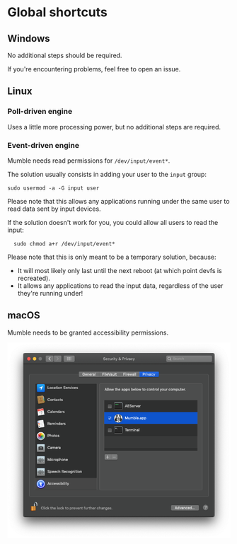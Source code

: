 # Global shortcuts

## Windows

No additional steps should be required.

If you're encountering problems, feel free to open an issue.

## Linux

### Poll-driven engine

Uses a little more processing power, but no additional steps are required.

### Event-driven engine

Mumble needs read permissions for `/dev/input/event*`.

The solution usually consists in adding your user to the `input` group:

```
sudo usermod -a -G input user
```

Please note that this allows any applications running under the same user
to read data sent by input devices.

If the solution doesn't work for you, you could allow all users to read the input:

```
  sudo chmod a+r /dev/input/event*
```

Please note that this is only meant to be a temporary solution, because:

- It will most likely only last until the next reboot
(at which point devfs is recreated).
- It allows any applications to read the input data,
regardless of the user they're running under!

## macOS

Mumble needs to be granted accessibility permissions.

![macOS screenshot](../screenshots/macOS_privacy_accessibility.png)
